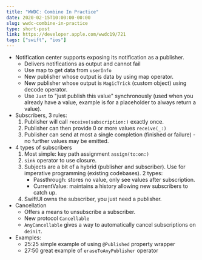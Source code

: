 ```yaml
---
title: "WWDC: Combine In Practice"
date: 2020-02-15T10:00:00-00:00
slug: wwdc-combine-in-practice
type: short-post
link: https://developer.apple.com/wwdc19/721
tags: ["swift", "ios"]
---
```


* Notification center supports exposing its notification as a publisher.
    * Delivers notifications as output and cannot fail
    * Use map to get data from `userInfo`
    * New publisher whose output is data by using map operator.
    * New publisher whose output is `MagicTrick` (custom object) using decode operator.
    * Use `Just` to "just publish this value" synchronously (used when you already have a value, example is for a placeholder to always return a value).
* Subscribers, 3 rules:
    1. Publisher will call `receive(subscription:)` exactly once.
    2. Publisher can then provide 0 or more values `receive(_:)`
    3. Publisher can send at most a single completion (finished or failure) - no further values may be emitted.
* 4 types of subscribers
    1. Most simple: key path assignment `assign(to:on:)`
    2. `sink` operator to use closure.
    3. Subjects are a bit of a hybrid (publisher and subscriber). Use for imperative programming (existing codebases). 2 types:
        * Passthrough: stores no value, only see values after subscription.
        * CurrentValue: maintains a history allowing new subscribers to catch up.
    4. SwiftUI owns the subscriber, you just need a publisher.
* Cancellation
    * Offers a means to unsubscribe a subscriber.
    * New protocol `Cancellable`
    * `AnyCancellable` gives a way to automatically cancel subscriptions on `deinit`.
* Examples:
    * 25:25 simple example of using `@Published` property wrapper
    * 27:50 great example of `eraseToAnyPublisher` operator